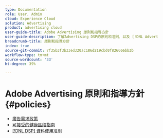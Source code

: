 ```yaml
---
type: Documentation
role: User, Admin
cloud: Experience Cloud
solution: Advertising
product: advertising cloud
user-guide-title: Adobe Advertising 原則和指導方針
user-guide-description: 了解Advertising DSP的原則和准則，以及 [!DNL Advertising Search, Social, & Commerce].
breadcrumb-title: 原則和指導方針
index: true
source-git-commit: 7f35b3f3b33ed320ac186d219cbd0f826666bb3b
workflow-type: tm+mt
source-wordcount: '33'
ht-degree: 39%

---
```



# Adobe Advertising 原則和指導方針 {#policies}

+ [廣告需求政策](/help/policies/ad-requirements-policy.md)
+ [可接受的健康區段指南](/help/policies/health-segment-guidelines.md)
+ [[!DNL DSP] 資料使用准則](/help/policies/data-usage-guidelines.md)

